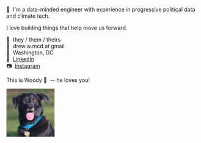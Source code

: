 👋&nbsp;&nbsp;I'm a data-minded engineer with experience in progressive political data and climate tech.

I love building things that help move us forward.

🌈&nbsp;&nbsp;they / them / theirs<br>
📧&nbsp;&nbsp;drew.w.mcd at gmail<br>
🏡&nbsp;&nbsp;Washington, DC<br>
🔗&nbsp;&nbsp;[LinkedIn](https://www.linkedin.com/in/drewwmcd/)<br>
📷&nbsp;&nbsp;[Instagram](https://instagram.com/dmcd.snaps)<br>

This is Woody&nbsp;🐶&nbsp; -- he loves you!

<p>
  <img src="assets/woody.gif" width="25%" alt="woody.gif" title="Woody Loves You!">
</p>
